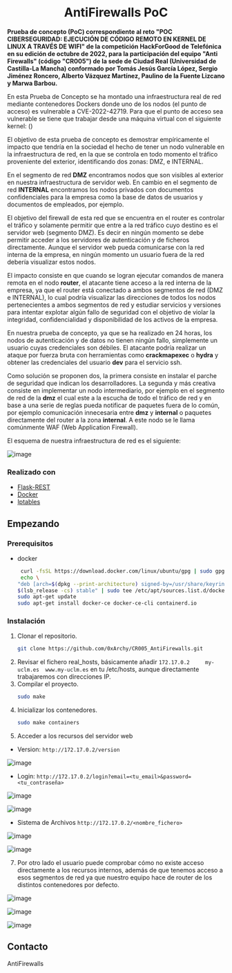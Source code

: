 <!-- PROJECT LOGO -->
<br />
<p align="center">
  <h1 align="center">AntiFirewalls PoC</h1>
</p>

<b>Prueba de concepto (PoC) correspondiente al reto "POC CIBERSEGURIDAD: EJECUCIÓN DE CÓDIGO REMOTO EN KERNEL DE LINUX A TRAVÉS DE WIFI" de la competición HackForGood de Telefónica en su edición de octubre de 2022, para la participación del equipo "Anti Firewalls" (código "CR005") de la sede de Ciudad Real (Universidad de Castilla-La Mancha) conformado por Tomás Jesús García López, Sergio Jiménez Roncero, Alberto Vázquez Martínez, Paulino de la Fuente Lizcano y Marwa Barbou.</b>

En esta Prueba de Concepto se ha montado una infraestructura real de red mediante contenedores Dockers donde uno de los nodos (el punto de acceso) es vulnerable a CVE-2022-42719. Para que el punto de acceso sea vulnerable se tiene que trabajar desde una máquina virtual con el siguiente kernel: () 

El objetivo de esta prueba de concepto es demostrar empíricamente el impacto que tendría en la sociedad el hecho de tener un nodo vulnerable en la infraestructura de red, en la que se controla en todo momento el tráfico proveniente del exterior, identificando dos zonas: DMZ, e INTERNAL.

En el segmento de red **DMZ** encontramos nodos que son visibles al exterior en nuestra infraestructura de servidor web. En cambio en el segmento de red **INTERNAL** encontramos los nodos privados con documentos confidenciales para la empresa como la base de datos de usuarios y documentos de empleados, por ejemplo.

El objetivo del firewall de esta red que se encuentra en el router es controlar el tráfico y solamente permitir que entre a la red tráfico cuyo destino es el servidor web (segmento DMZ). Es decir en ningún momento se debe permitir acceder a los servidores de autenticación y de ficheros directamente. Aunque el servidor web pueda comunicarse con la red interna de la empresa, en ningún momento un usuario fuera de la red debería visualizar estos nodos.

El impacto consiste en que cuando se logran ejecutar comandos de manera remota en el nodo **router**, el atacante tiene acceso a la red interna de la empresa, ya que el router está conectado a ambos segmentos de red (DMZ e INTERNAL), lo cual podría visualizar las direcciones de todos los nodos pertenecientes a ambos segmentos de red y estudiar servicios y versiones para intentar explotar algún fallo de seguridad con el objetivo de violar la integridad, confidencialidad y disponibilidad de los activos de la empresa.

En nuestra prueba de concepto, ya que se ha realizado en 24 horas, los nodos de autenticación y de datos no tienen ningún fallo, simplemente un usuario cuyas credenciales son débiles. El atacante podría realizar un ataque por fuerza bruta con herramientas como **crackmapexec** o **hydra** y obtener las credenciales del usuario **dev** para el servicio ssh.

Como solución se proponen dos, la primera consiste en instalar el parche de seguridad que indican los desarrolladores. La segunda y más creativa consiste en implementar un nodo intermediario, por ejemplo en el segmento de red de la **dmz** el cual este a la escucha de todo el tráfico de red y en base a una serie de reglas pueda notificar de paquetes fuera de lo común, por ejemplo comunicación innecesaria entre **dmz** y **internal** o paquetes directamente del router a la zona **internal**. A este nodo se le llama comúnmente WAF (Web Application Firewall).

El esquema de nuestra infraestructura de red es el siguiente:

![image](https://user-images.githubusercontent.com/52278758/197303467-936c185a-d6bf-4a81-b727-031dec79fd83.png)


### Realizado con

* [Flask-REST](https://flask-restful.readthedocs.io/en/latest/)
* [Docker](https://www.docker.com/)
* [Iptables](https://linux.die.net/man/8/iptables)

<!-- GETTING STARTED -->
## Empezando

### Prerequisitos

* docker
  ```sh
   curl -fsSL https://download.docker.com/linux/ubuntu/gpg | sudo gpg --dearmor -o /usr/share/keyrings/docker-archive-keyring.gpg
   echo \
  "deb [arch=$(dpkg --print-architecture) signed-by=/usr/share/keyrings/docker-archive-keyring.gpg] https://download.docker.com/linux/ubuntu \
  $(lsb_release -cs) stable" | sudo tee /etc/apt/sources.list.d/docker.list > /dev/null
  sudo apt-get update
  sudo apt-get install docker-ce docker-ce-cli containerd.io
  ```

### Instalación

1. Clonar el repositorio.
   ```sh
   git clone https://github.com/0xArchy/CR005_AntiFirewalls.git
   ```
3. Revisar el fichero real_hosts, básicamente añadir  `172.17.0.2     my-uclm.es  www.my-uclm.es` en tu /etc/hosts, aunque directamente trabajaremos con direcciones IP.
4. Compilar el proyecto.
   ```sh
   sudo make
   ```
5. Inicializar los contenedores.
   ```sh
   sudo make containers
   ```
6. Acceder a los recursos del servidor web
  * Version: ``` http://172.17.0.2/version ```
  
  ![image](https://user-images.githubusercontent.com/52278758/197303691-e9b241b0-f693-4488-8973-00c1a1aa809a.png)
  
  * Login: ``` http://172.17.0.2/login?email=<tu_email>&password=<tu_contraseña> ```
  
  ![image](https://user-images.githubusercontent.com/52278758/197303729-db727bb0-5124-4ff2-a7ab-6ea17bda8d41.png)

  ![image](https://user-images.githubusercontent.com/52278758/197303741-0dbfcda9-7104-48a0-98d9-1971d059a1fc.png)
  
  * Sistema de Archivos ``` http://172.17.0.2/<nombre_fichero> ```
  
  ![image](https://user-images.githubusercontent.com/52278758/197303775-b7a1e4f8-3ae5-49e0-9dc6-166ae65f5703.png)

  ![image](https://user-images.githubusercontent.com/52278758/197303791-bacb7e56-bc3c-4105-9fac-da940e1dc363.png)
  
  7. Por otro lado el usuario puede comprobar cómo no existe acceso directamente a los recursos internos, además de que tenemos acceso a esos segmentos de red ya que nuestro equipo hace de router de los distintos contenedores por defecto.
  
  ![image](https://user-images.githubusercontent.com/52278758/197303886-7bead531-125d-4fd7-991c-72bc9a00bba2.png)
  
  ![image](https://user-images.githubusercontent.com/52278758/197304035-60201965-31c2-4d30-bf0d-f40d34c79888.png)

  ![image](https://user-images.githubusercontent.com/52278758/197304076-382da7ac-0a64-40b6-ae30-4097c44d0d9b.png)

## Contacto

AntiFirewalls



